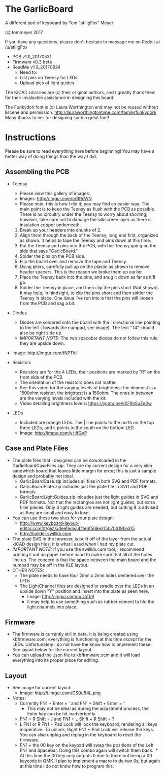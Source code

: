 # The GarlicBoard
A different sort of keyboard by
Tom "stiligFox" Meyer

(c) tommeyer 2017

If you have any questions, please don't hesitate to message me on Reddit at /u/stiligFox

* PCB v1.0_20170531
* Firmware v0.3 beta
* ReadMe v1.0_20170824
  * Need to:
  * List pins on Teensy for LEDs
  * Upload pics of light guides

The KiCAD Libraries are (c) their original authors, and I greatly thank them for their invaluable assistance in designing this board!

The Funkydori font is (c) Laura Worthington and may not be reused without liscene and permission. http://lauraworthingtontype.com/family/funkydori/ Many thanks to her for designing such a great font!

# Instructions
Please be sure to read everything here before beginning! You may have a better way of doing things than the way I did.
## Assembling the PCB
* Teensy
  * Please view this gallery of images:
  * Images: http://imgur.com/a/BRcWN
  * Please note, this is how I did it; you may find an easier way. The main point is to keep the Teensy as flush with the PCB as possible. There is no circuitry under the Teensy to worry about shorting; however, take care not to damage the silkscreen layer as there is insulation copper underneath.
  1) Break up your headers into chunks of 2.
  2) Align them through the back of the Teensy, long end first, organized as shown. It helps to tape the Teensy and pins down at this time.
  3) Put the Teensy and pins into the PCB, with the Teensy going on the side that says "GarlicBoard."
  4) Solder the pins on the PCB side.
  5) Flip the board over and remove the tape and Teensy.
  6) Using pliers, carefully pull up on the plastic as shown to remove header spacers. This is the reason we broke them up earlier.
  7) Place the Teensy back into the pins, and snug it down as far as it'll go.
  8) Solder the Teensy in place, and then clip the pins short (Not shown). It may help, in hindsight, to clip the pins short and then solder the Teensy in place. One issue I've run into is that the pins will loosen from the PCB and sag a bit.

* Diodes
  * Diodes are soldered onto the board with the | directional line pointing to the left (Towards the numpad, see image). The text "T4" should also be right side up.
  * _IMPORTANT NOTE:_ The two spacebar diodes do not follow this rule; they are upside down.
 * Image: http://imgur.com/fNPTitI

* Resistors
  * Resistors are for the 4 LEDs; their positions are marked by "R" on the front side of the PCB.
  * The orientation of the resistors does not matter.
  * See this video for the varying levels of brightness; the dimmest is a 1500ohm resistor, the brightest is a 150ohm. The ones in between are the varying levels included with the kit.
  * Video detailing brightness levels: https://youtu.be/k0F9aSuZe0w
  
* LEDs
  * Included are orange LEDs. The | line points to the north on the top three LEDs, and it points to the south on the bottom LED.
   * Image: http://imgur.com/vHIfGvP
  
## Case and Plate Files
* The plate files that I designed can be downloaded in the GarlicBoardCaseFiles.zip. They are my current design for a very slim sandwhich board that leaves little margin for error; this is just a sample design and probably not ideal.
  * GarlicBoardCase.zip includes all files in both SVG and PDF formats.
  * GarlicBoardPlate.zip includes just the plate file in SVG and PDF formats.
  * GarlicBoardLightGuides.zip inlcudes just the light guides in SVG and PDF formats. Not that the rectangles are not light guides, but extra filler pieces. Only 4 light guides are needed, but cutting 8 is advised as they are small and easy to lose.
* You can use these two sites for your plate design:
  * http://www.keyboard-layout-editor.com/#/gists/deefedea4f1e6f569e215b70d19be315
  * http://builder.swillkb.com
* The plate SVG in the  however, is built off of the layer from the actual kiCAD design files; it is what I used when I had my plate cut. 
* _IMPORTANT NOTE:_ If you use the swillkb.com tool, I recommend printing it out on paper before hand to make sure that all of the holes line up. The concern is that the space between the main board and the numpad may be off in the KLE layout.
* OTHER NOTES:
  * The plate needs to have four 2mm x 2mm holes centered over the LEDs.
  * The LightChannel files are designed to stradle over the LEDs in an upside down "Y" position and insert into the plate as seen here.
    * Image: http://imgur.com/a/Dofb9
    * It may help to use something such as rubber cement to hld the light channels into place.
  
## Firmware
* The firmware is currently still in beta. It is being created using kbfirmware.com; everything is functioning at this time _except_ for the LEDs. Unfortunately I do not have the know how to implement these. See layout below for the current layout.
* You can upload the .json file to kbfirmware.com and it will load everything into its proper place for editing.

## Layout
* See image for current layout:
  * Image: http://i.imgur.com/CS0u64L.png
* Notes:
  * Currently FN1 + Enter = ' and FN1 + Shift + Enter = "
    * This may not be ideal as during the adjustment process, the Enter key can be hit inadvertently.
  * FN1 + R Shift = / and FN1 + L Shift + R Shift = ?
  * L FN1 or R FN1 + Pad Lock will lock the keyboard, rendering all keys inoperative. To unlock, Right FN1 + Pad Lock will release the keys. You can also unplug and replug in the keyboard to reset the firmware.
  * FN1 + the 00 key on the keypad will swap the positions of the Left FN1 and Spacebar. Doing this combo again will switch them back.
  * At this time the 00 key only outputs 0 due to there not being a 00 keycode in QMK. I plan to implement a macro to do two 0s, but again at this time I do not know how to program this.
